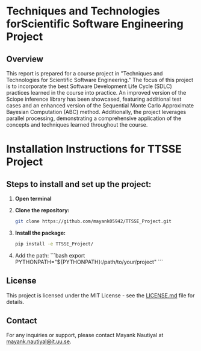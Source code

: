 # Techniques and Technologies forScientific Software Engineering Project

## Overview

This report is prepared for a course project in "Techniques and Technologies for Scientific Software Engineering." The focus of this project is to incorporate the best Software Development Life Cycle (SDLC) practices learned in the course into practice. An improved version of the Sciope inference library has been showcased, featuring additional test cases and an enhanced version of the Sequential Monte Carlo Approximate Bayesian Computation (ABC) method. Additionally, the project leverages parallel processing, demonstrating a comprehensive application of the concepts and techniques learned throughout the course.

# Installation Instructions for TTSSE Project

## Steps to install and set up the project:

1. **Open terminal**

2. **Clone the repository:**
   ```bash
   git clone https://github.com/mayank05942/TTSSE_Project.git

3. **Install the package:**
    ```bash
   pip install -e TTSSE_Project/
   
4. Add the path:
   \`\`\`bash
   export PYTHONPATH="${PYTHONPATH}:/path/to/your/project"
   \`\`\`

## License

This project is licensed under the MIT License - see the [LICENSE.md](LICENSE.md) file for details.

## Contact

For any inquiries or support, please contact Mayank Nautiyal at [mayank.nautiyal@it.uu.se](mailto:your-email@example.com).
